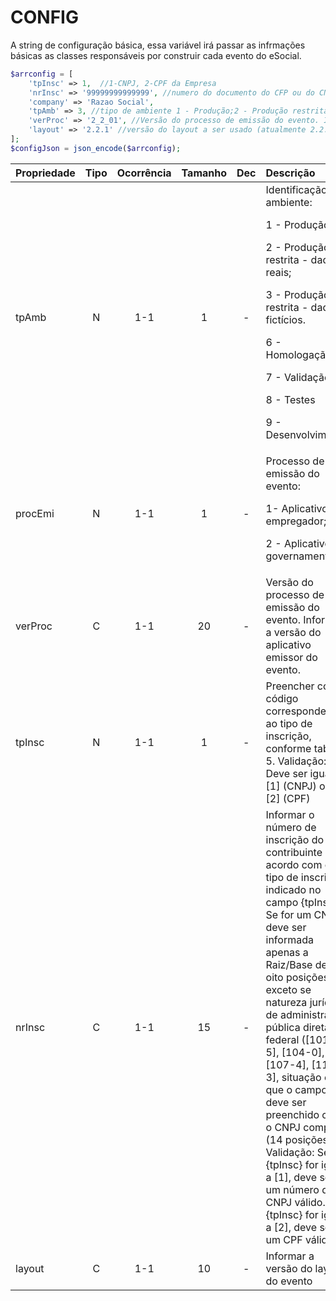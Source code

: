# CONFIG

A string de configuração básica, essa variável irá passar as infrmações básicas as classes responsáveis por construir cada evento do eSocial. 

```php
$arrconfig = [
    'tpInsc' => 1,  //1-CNPJ, 2-CPF da Empresa
    'nrInsc' => '99999999999999', //numero do documento do CFP ou do CNPJ da Empresa
    'company' => 'Razao Social',
    'tpAmb' => 3, //tipo de ambiente 1 - Produção;2 - Produção restrita - dados reais;3 - Produção restrita - dados fictícios.
    'verProc' => '2_2_01', //Versão do processo de emissão do evento. Informar a versão do aplicativo emissor do evento.
    'layout' => '2.2.1' //versão do layout a ser usado (atualmente 2.2.1)
];
$configJson = json_encode($arrconfig);
```
| Propriedade | Tipo | Ocorrência | Tamanho | Dec | Descrição |
| :---  | :---: | :---: | :---: | :---: | :--- |
| tpAmb | N | 1-1 | 1 | - | Identificação do ambiente: <p>1 - Produção;</p><p>2 - Produção restrita - dados reais;</p><p>3 - Produção restrita - dados fictícios.</p><p>6 - Homologação</p><p>7 - Validação</p><p>8 - Testes</p><p>9 - Desenvolvimento</p>|
| procEmi | N | 1-1 | 1 | - | Processo de emissão do evento: <p>1- Aplicativo do empregador;</p><p>2 - Aplicativo governamental.</p>|
| verProc | C | 1-1 | 20 | - | Versão do processo de emissão do evento.  Informar a versão do aplicativo emissor do evento. |
| tpInsc | N | 1-1 | 1 | - | Preencher com o código correspondente ao tipo de inscrição, conforme tabela 5. Validação: Deve ser igual a [1] (CNPJ) ou [2] (CPF) |
| nrInsc | C | 1-1 | 15 | - | Informar o número de inscrição do contribuinte de acordo com o tipo de inscrição indicado no campo {tpInsc}. Se for um CNPJ deve ser informada apenas a Raiz/Base de oito posições, exceto se natureza jurídica de administração pública direta federal ([101-5], [104-0], [107-4], [116-3], situação em que o campo deve ser preenchido com o CNPJ completo (14 posições). Validação: Se {tpInsc} for igual a [1], deve ser um número de CNPJ válido. Se {tpInsc} for igual a [2], deve ser um CPF válido. |
| layout | C | 1-1 | 10 | - | Informar a versão do layout do evento 



